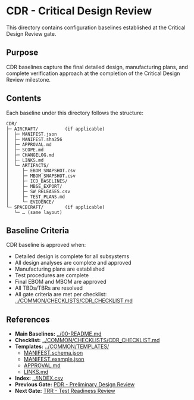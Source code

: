 # CDR - Critical Design Review

This directory contains configuration baselines established at the Critical Design Review gate.

## Purpose

CDR baselines capture the final detailed design, manufacturing plans, and complete verification approach at the completion of the Critical Design Review milestone.

## Contents

Each baseline under this directory follows the structure:

```
CDR/
├─ AIRCRAFT/          (if applicable)
│  ├─ MANIFEST.json
│  ├─ MANIFEST.sha256
│  ├─ APPROVAL.md
│  ├─ SCOPE.md
│  ├─ CHANGELOG.md
│  ├─ LINKS.md
│  └─ ARTIFACTS/
│     ├─ EBOM_SNAPSHOT.csv
│     ├─ MBOM_SNAPSHOT.csv
│     ├─ ICD_BASELINES/
│     ├─ MBSE_EXPORT/
│     ├─ SW_RELEASES.csv
│     ├─ TEST_PLANS.md
│     └─ EVIDENCE/
└─ SPACECRAFT/        (if applicable)
   └─ … (same layout)
```

## Baseline Criteria

CDR baseline is approved when:
- Detailed design is complete for all subsystems
- All design analyses are complete and approved
- Manufacturing plans are established
- Test procedures are complete
- Final EBOM and MBOM are approved
- All TBDs/TBRs are resolved
- All gate criteria are met per checklist: [../COMMON/CHECKLISTS/CDR_CHECKLIST.md](../COMMON/CHECKLISTS/CDR_CHECKLIST.md)

## References

- **Main Baselines:** [../00-README.md](../00-README.md)
- **Checklist:** [../COMMON/CHECKLISTS/CDR_CHECKLIST.md](../COMMON/CHECKLISTS/CDR_CHECKLIST.md)
- **Templates:** [../COMMON/TEMPLATES/](../COMMON/TEMPLATES/)
  - [MANIFEST.schema.json](../COMMON/TEMPLATES/MANIFEST.schema.json)
  - [MANIFEST.example.json](../COMMON/TEMPLATES/MANIFEST.example.json)
  - [APPROVAL.md](../COMMON/TEMPLATES/APPROVAL.md)
  - [LINKS.md](../COMMON/TEMPLATES/LINKS.md)
- **Index:** [../INDEX.csv](../INDEX.csv)
- **Previous Gate:** [PDR - Preliminary Design Review](../PDR/)
- **Next Gate:** [TRR - Test Readiness Review](../TRR/)
